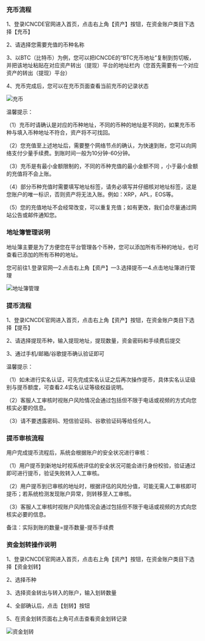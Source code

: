 ### 充币流程
1、登录ICNCDE官网进入首页，点击右上角【资产】按钮，在资金账户类目下选择【充币】

2、请选择您需要充值的币种名称

3、以BTC（比特币）为例，您可以把ICNCDE的“BTC充币地址”复制到剪切板，并把该地址粘贴在对应资产转出（提现）平台的地址栏内（您首先需要有一个对应资产的转出（提现）平台）

4、充币完成后，您可以在充币页面查看当前充币的记录状态

![充币](http://icnm.oss-ap-southeast-1.aliyuncs.com/md/recharge1.png "充币")

温馨提示：

（1）充币时请确认是对应的币种地址，不同的币种的地址是不同的，如果充币币种与填入币种地址不符合，资产将不可找回。

（2）您充值至上述地址后，需要整个网络节点的确认，为快速到账，您可以向网络支付少量手续费。到账时间一般为10分钟-60分钟。

（3）充币是有最小金额限制的，不同的币种充值的最小金额不同 ，小于最小金额的充值将不会上账。

（4）部分币种充值时需要填写地址标签，请务必填写并仔细核对地址标签，这是您账户的唯一标识，否则资产将无法入账。例如：XRP，APL，EOS等。

（5）您的充值地址不会经常改变，可以重复充值；如有更改，我们会尽量通过网站公告或邮件通知您。

### 地址簿管理说明
地址簿主要是为了方便您在平台管理各个币种，您可以添加所有币种的地址，也可查看已添加的所有币种的地址。

您可前往1.登录官网—2.点击右上角【资产】—3.选择提币—4.点击地址簿进行管理

![地址簿管理](http://icnm.oss-ap-southeast-1.aliyuncs.com/md/address1.png "地址簿管理")

### 提币流程
1、登录ICNCDE官网进入首页，点击右上角【资产】按钮，在资金账户类目下选择【提币】

2、请选择提现币种，输入提现地址，提现数量，资金密码和手续费后提交

3、通过手机/邮箱/谷歌提币确认验证即可

温馨提示：

（1）如未进行实名认证，可先完成实名认证之后再次操作提币，具体实名认证级别与提币额度，可查看2.4实名认证等级权益说明。

（2）客服人工审核时视账户风险情况会通过包括但不限于电话或视频的方式向您核实必要的信息。

（3）请不要透露密码、短信验证码、谷歌验证码等给任何人。

### 提币审核流程
用户完成提币流程后，系统会根据账户的安全状况进行审核：

（1）用户提币到新地址时视系统评估的安全状况可能会进行身份校验，验证通过即可进行提币，验证失败转入人工审核。

（2）用户提币到已审核的地址时，根据评估的风险分值，可能无需人工审核即可提币；若系统检测发现账户异常，则转移至人工审核。

（3）客服人工审核时视账户风险情况会通过包括但不限于电话或视频的方式向您核实必要的信息。

备注：实际到账的数量=提币数量-提币手续费

### 资金划转操作说明
1、登录ICNCDE官网进入首页，点击右上角【资产】按钮，在资金账户类目下选择【资金划转】

2、选择币种

3、选择资金转出与转入的账户，输入划转数量

4、全部确认后，点击【划转】按钮

5、在资金划转页面右上角可点击查看资金划转记录

![资金划转](http://icnm.oss-ap-southeast-1.aliyuncs.com/md/address2.png "资金划转")